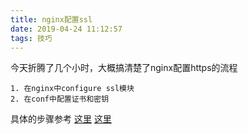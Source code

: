 ```yaml
---
title: nginx配置ssl
date: 2019-04-24 11:12:57
tags: 技巧
---
```

今天折腾了几个小时，大概搞清楚了nginx配置https的流程
```
1. 在nginx中configure ssl模块
2. 在conf中配置证书和密钥
```
具体的步骤参考
[这里](https://www.cnblogs.com/zkfopen/p/10174930.html)
[这里](https://blog.csdn.net/tjcyjd/article/details/69683360)

